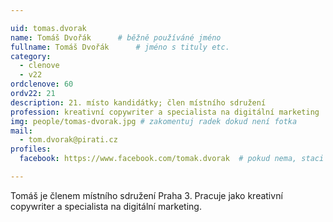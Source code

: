```yaml
---

uid: tomas.dvorak
name: Tomáš Dvořák  	# běžně používáné jméno
fullname: Tomáš Dvořák  	# jméno s tituly etc.
category:
  - clenove
  - v22
ordclenove: 60
ordv22: 21
description: 21. místo kandidátky; člen místního sdružení
profession: kreativní copywriter a specialista na digitální marketing
img: people/tomas-dvorak.jpg # zakomentuj radek dokud není fotka
mail:
  - tom.dvorak@pirati.cz
profiles:
  facebook: https://www.facebook.com/tomak.dvorak  # pokud nema, staci smazat tuto radku

---
```

 
Tomáš je členem místního sdružení Praha 3. Pracuje jako kreativní copywriter a specialista na digitální marketing.
